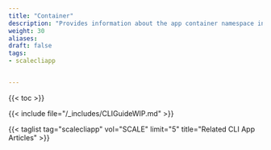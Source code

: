 ```yaml
---
title: "Container"
description: "Provides information about the app container namespace in the TrueNAS CLI. Includes command syntax and common commands."
weight: 30
aliases:
draft: false
tags:
- scalecliapp


---
```


{{< toc >}}

{{< include file="/_includes/CLIGuideWIP.md" >}}

{{< taglist tag="scalecliapp" vol="SCALE" limit="5" title="Related CLI App Articles" >}}